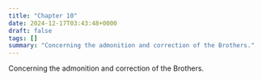 ```yaml
---
title: "Chapter 10"
date: 2024-12-17T03:43:48+0000
draft: false
tags: []
summary: "Concerning the admonition and correction of the Brothers."
---
```


Concerning the admonition and correction of the Brothers.
